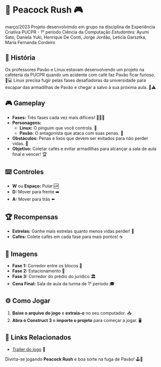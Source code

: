 # 🦚 **Peacock Rush** 🎮
março/2023
Projeto desenvolvimdo em grupo na disciplina de Experiência Criativa PUCPR - 1° período Ciência da Computação
*Estudantes:* Ayumi Sato, Daniela Yuki, Henrique De Conti, Jorge Jordão, Leticia Garsztka, Maria Fernanda Cordeiro

## 📜 **História**

Os professores Pavão e Linux estavam desenvolvendo um projeto na cafeteria da PUCPR quando um acidente com café faz Pavão ficar furioso. 🏫💻 Linux precisa fugir pelas fases desafiadoras da universidade para escapar das armadilhas de Pavão e chegar a salvo à sua próxima aula. 🍰⚠️

## 🎮 **Gameplay**

- **Fases:** Três fases cada vez mais difíceis! 🏃‍♂️💨
- **Personagens:** 
  - **Linux:** O pinguim que você controla. 🐧
  - **Pavão:** O antagonista que ataca com suas penas. 🦚
- **Obstáculos:** Penas e lixos que devem ser evitados para não perder vidas. 🚫
- **Objetivo:** Coletar cafés e evitar armadilhas para alcançar a sala de aula final e vencer! 🏆

## ⌨️ **Controles**

- **W** ou **Espaço:** Pular 🆙
- **D:** Mover para frente ➡️
- **A:** Mover para trás ⬅️

## 🏆 **Recompensas**

- **Estrelas:** Ganhe mais estrelas quanto menos vidas perder! 🌟
- **Cafés:** Colete cafés em cada fase para mais pontos! ☕

## 📸 **Imagens**

- **Fase 1:** Corredor entre os blocos 🏢
- **Fase 2:** Estacionamento 🚗
- **Fase 3:** Corredor do prédio do jurídico 🏛️
- **Cena Final:** Sala de aula da turma de 1° período 🎓

## ⚙️ **Como Jogar**

1. **Baixe o arquivo do jogo** e **extraia-o** no seu computador. 📥
2. **Abra o Construct 3** e **importe o projeto** para começar a jogar. 🖥️


## 🎥 **Links Relacionados**

- [Trailer do jogo](https://youtu.be/PiOG1QnuRdA) 🎥

Divirta-se jogando **Peacock Rush** e boa sorte na fuga de Pavão! 🕹️🎉
